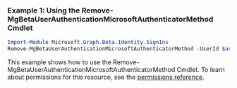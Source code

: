 ### Example 1: Using the Remove-MgBetaUserAuthenticationMicrosoftAuthenticatorMethod Cmdlet
```powershell
Import-Module Microsoft.Graph.Beta.Identity.SignIns
Remove-MgBetaUserAuthenticationMicrosoftAuthenticatorMethod -UserId $userId -MicrosoftAuthenticatorAuthenticationMethodId $microsoftAuthenticatorAuthenticationMethodId
```
This example shows how to use the Remove-MgBetaUserAuthenticationMicrosoftAuthenticatorMethod Cmdlet.
To learn about permissions for this resource, see the [permissions reference](/graph/permissions-reference).
